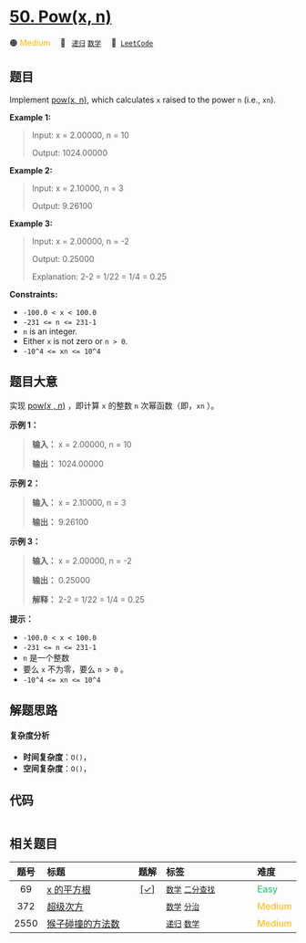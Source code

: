 # [50. Pow(x, n)](https://leetcode.com/problems/powx-n)

🟠 <font color=#ffb800>Medium</font>&emsp; 🔖&ensp; [`递归`](/leetcode/outline/tag/recursion.md) [`数学`](/leetcode/outline/tag/math.md)&emsp; 🔗&ensp;[`LeetCode`](https://leetcode.com/problems/powx-n)


## 题目

Implement [pow(x, n)](http://www.cplusplus.com/reference/valarray/pow/), which
calculates `x` raised to the power `n` (i.e., `xn`).



**Example 1:**

> Input: x = 2.00000, n = 10
> 
> Output: 1024.00000

**Example 2:**

> Input: x = 2.10000, n = 3
> 
> Output: 9.26100

**Example 3:**

> Input: x = 2.00000, n = -2
> 
> Output: 0.25000
> 
> Explanation: 2-2 = 1/22 = 1/4 = 0.25

**Constraints:**

  * `-100.0 < x < 100.0`
  * `-231 <= n <= 231-1`
  * `n` is an integer.
  * Either `x` is not zero or `n > 0`.
  * `-10^4 <= xn <= 10^4`


## 题目大意

实现 [pow(_x_ , _n_)](https://www.cplusplus.com/reference/valarray/pow/) ，即计算
`x` 的整数 `n` 次幂函数（即，`xn` ）。



**示例 1：**

> 
> 
> 
> 
> 
> **输入：** x = 2.00000, n = 10
> 
> **输出：** 1024.00000
> 
> 

**示例 2：**

> 
> 
> 
> 
> 
> **输入：** x = 2.10000, n = 3
> 
> **输出：** 9.26100
> 
> 

**示例 3：**

> 
> 
> 
> 
> 
> **输入：** x = 2.00000, n = -2
> 
> **输出：** 0.25000
> 
> **解释：** 2-2 = 1/22 = 1/4 = 0.25
> 
> 



**提示：**

  * `-100.0 < x < 100.0`
  * `-231 <= n <= 231-1`
  * `n` 是一个整数
  * 要么 `x` 不为零，要么 `n > 0` 。
  * `-10^4 <= xn <= 10^4`


## 解题思路

#### 复杂度分析

- **时间复杂度**：`O()`，
- **空间复杂度**：`O()`，

## 代码

```javascript

```

## 相关题目

| 题号 | 标题 | 题解 | 标签 | 难度 |
| :------: | :------ | :------: | :------ | :------ |
| 69 | [x 的平方根 ](https://leetcode.com/problems/sqrtx) | [[✓]](https://2xiao.github.io/leetcode-js/leetcode/problem/0069) |  [`数学`](/leetcode/outline/tag/math.md) [`二分查找`](/leetcode/outline/tag/binary-search.md) | <font color=#15bd66>Easy</font> |
| 372 | [超级次方](https://leetcode.com/problems/super-pow) |  |  [`数学`](/leetcode/outline/tag/math.md) [`分治`](/leetcode/outline/tag/divide-and-conquer.md) | <font color=#ffb800>Medium</font> |
| 2550 | [猴子碰撞的方法数](https://leetcode.com/problems/count-collisions-of-monkeys-on-a-polygon) |  |  [`递归`](/leetcode/outline/tag/recursion.md) [`数学`](/leetcode/outline/tag/math.md) | <font color=#ffb800>Medium</font> |

<style>
.blue {
    background-color: #096dd9;
    padding: 0.25rem 0.5rem;
    margin: 0;
    font-size: 0.85em;
    border-radius: 3px;
    color: white;
    font-weight: 500;
}
table th:first-of-type { width: 10%; }
table th:nth-of-type(2) { width: 35%; }
table th:nth-of-type(3) { width: 10%; }
table th:nth-of-type(4) { width: 35%; }
table th:nth-of-type(5) { width: 10%; }
</style>
